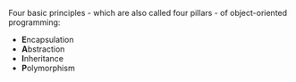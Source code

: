 Four basic principles - which are also called four pillars - of object-oriented programming:
- **E**ncapsulation
- **A**bstraction
- **I**nheritance
- **P**olymorphism

